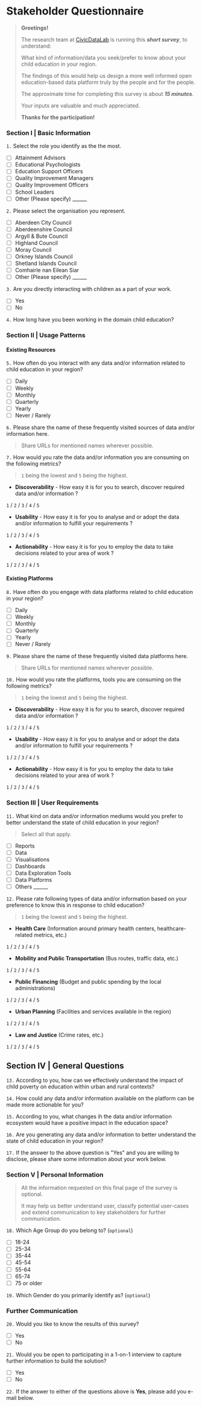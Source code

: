 # Stakeholder Questionnaire

> **Greetings!**
>
> The research team at [CivicDataLab](https://civicdatalab.in/) is running this **_short survey_**, to understand:
>
> What kind of information/data you seek/prefer to know about your child education in your region. 
>
> The findings of this would help us design a more well informed open education-based data platform truly by the people and for the people.
>
> The approximate time for completing this survey is about **_15 minutes_**.
> 
> Your inputs are valuable and much appreciated. 
>
> **Thanks for the participation!**

### Section I | Basic Information

`1.` Select the role you identify as the the most.

- [ ] Attainment Advisors 
- [ ] Educational Psychologists 
- [ ] Education Support Officers 
- [ ] Quality Improvement Managers
- [ ] Quality Improvement Officers
- [ ] School Leaders
- [ ] Other (Please specify) ______

`2.` Please select the organisation you represent.

- [ ] Aberdeen City Council
- [ ] Aberdeenshire Council
- [ ] Argyll & Bute Council
- [ ] Highland Council
- [ ] Moray Council
- [ ] Orkney Islands Council
- [ ] Shetland Islands Council
- [ ] Comhairle nan Eilean Siar
- [ ] Other (Please specify) ______

`3.` Are you directly interacting with children as a part of your work.

- [ ] Yes
- [ ] No

`4.` How long have you been working in the domain child education?

### Section II | Usage Patterns

#### Existing Resources

`5.` How often do you interact with any data and/or information related to child education in your region?

- [ ] Daily
- [ ] Weekly
- [ ] Monthly
- [ ] Quarterly
- [ ] Yearly
- [ ] Never / Rarely

`6.` Please share the name of these frequently visited sources of data and/or information here.
> Share URLs for mentioned names wherever possible.

`7.` How would you rate the data and/or information you are consuming on the following metrics?
> `1` being the lowest and `5` being the highest.

- **Discoverability** - How easy it is for you to search, discover required data and/or information ?

`1` / `2` / `3` / `4` / `5`

- **Usability** - How easy it is for you to analyse and or adopt the data and/or information to fulfill your requirements ?

`1` / `2` / `3` / `4` / `5`

- **Actionability** - How easy it is for you to employ the data to take decisions related to your area of work ?

`1` / `2` / `3` / `4` / `5`

#### Existing Platforms

`8.` Have often do you engage with data platforms related to child education in your region?

- [ ] Daily
- [ ] Weekly
- [ ] Monthly
- [ ] Quarterly
- [ ] Yearly
- [ ] Never / Rarely

`9.` Please share the name of these frequently visited data platforms here.
> Share URLs for mentioned names wherever possible.

`10.` How would you rate the platforms, tools you are consuming on the following metrics?
> `1` being the lowest and `5` being the highest.

- **Discoverability** - How easy it is for you to search, discover required data and/or information ?

`1` / `2` / `3` / `4` / `5`

- **Usability** - How easy it is for you to analyse and or adopt the data and/or information to fulfill your requirements ?

`1` / `2` / `3` / `4` / `5`

- **Actionability** - How easy it is for you to employ the data to take decisions related to your area of work ?

`1` / `2` / `3` / `4` / `5`

### Section III | User Requirements

`11.` What kind on data and/or information mediums would you prefer to better understand the state of child education in your region?
> Select all that apply.

- [ ] Reports
- [ ] Data
- [ ] Visualisations
- [ ] Dashboards
- [ ] Data Exploration Tools
- [ ] Data Platforms
- [ ] Others ______

`12.` Please rate following types of data and/or information based on your preference to know this in response to child education?
 > `1` being the lowest and `5` being the highest. 
 
- **Health Care** (Information around primary health centers, healthcare-related metrics, etc.)

`1` / `2` / `3` / `4` / `5`

- **Mobility and Public Transportation** (Bus routes, traffic data, etc.)

`1` / `2` / `3` / `4` / `5`

- **Public Financing** (Budget and public spending by the local administrations)

`1` / `2` / `3` / `4` / `5`

- **Urban Planning** (Facilities and services available in the region)

`1` / `2` / `3` / `4` / `5`

- **Law and Justice** (Crime rates, etc.)

`1` / `2` / `3` / `4` / `5`

## Section IV | General Questions

`13.` According to you, how can we effectively understand the impact of child poverty on education within urban and rural contexts?

`14.` How could any data and/or information available on the platform can be made more actionable for you?

`15.` According to you, what changes ih the data and/or information ecosystem would have a positive impact in the education space?

`16.` Are you generating any data and/or information to better understand the state of child education in your region?

`17.` If the answer to the above question is "Yes" and you are willing to disclose, please share some information about your work below.

### Section V | Personal Information
> All the information requested on this final page of the survey is optional.
> 
> It may help us better understand user, classify potential user-cases and extend communication to key stakeholders for further communication.

`18.` Which Age Group do you belong to? (`optional`)

- [ ] 18-24
- [ ] 25-34
- [ ] 35-44
- [ ] 45-54
- [ ] 55-64
- [ ] 65-74
- [ ] 75 or older

`19.` Which Gender do you primarily identify as?  (`optional`)

### Further Communication

`20.` Would you like to know the results of this survey?

- [ ] Yes
- [ ] No

`21.` Would you be open to participating in a 1-on-1 interview to capture further information to build the solution?

- [ ] Yes
- [ ] No

`22.` If the answer to either of the questions above is **Yes**, please add you e-mail below.
